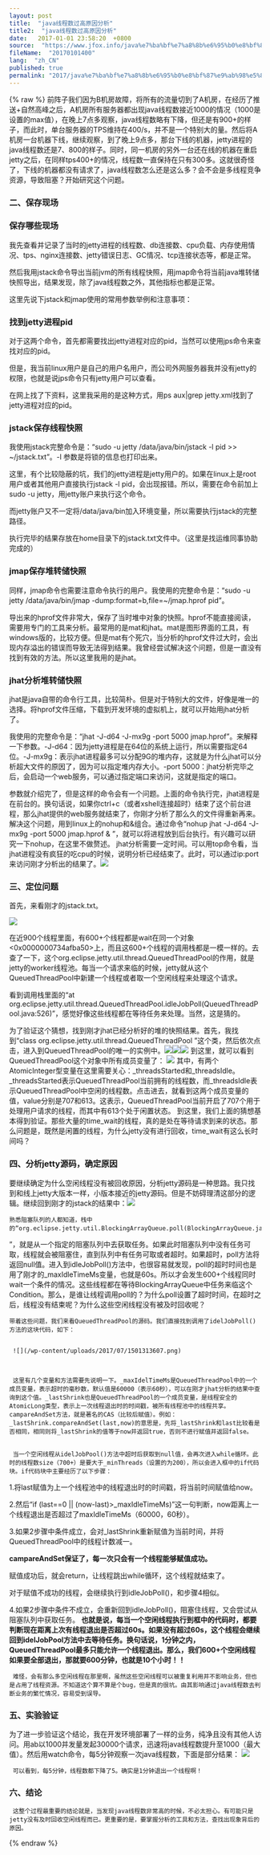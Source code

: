```yaml
---
layout: post
title:  "java线程数过高原因分析"
title2:  "java线程数过高原因分析"
date:   2017-01-01 23:58:20  +0800
source:  "https://www.jfox.info/java%e7%ba%bf%e7%a8%8b%e6%95%b0%e8%bf%87%e9%ab%98%e5%8e%9f%e5%9b%a0%e5%88%86%e6%9e%90.html"
fileName:  "20170101400"
lang:  "zh_CN"
published: true
permalink: "2017/java%e7%ba%bf%e7%a8%8b%e6%95%b0%e8%bf%87%e9%ab%98%e5%8e%9f%e5%9b%a0%e5%88%86%e6%9e%90.html"
---
```

{% raw %}
前阵子我们因为B机房故障，将所有的流量切到了A机房，在经历了推送+自然高峰之后，A机房所有服务器都出现java线程数接近1000的情况（1000是设置的max值），在晚上7点多观察，java线程数略有下降，但还是有900+的样子，而此时，单台服务器的TPS维持在400/s，并不是一个特别大的量。然后将A机房一台机器下线，继续观察，到了晚上9点多，那台下线的机器，jetty进程的java线程数还是7、800的样子。同时，同一机房的另外一台还在线的机器在重启jetty之后，在同样tps400+的情况，线程数一直保持在只有300多。这就很奇怪了，下线的机器都没有请求了，java线程数怎么还是这么多？会不会是多线程竞争资源，导致阻塞？开始研究这个问题。

### 二、保存现场

### 保存哪些现场
 

  我先查看并记录了当时的jetty进程的线程数、db连接数、cpu负载、内存使用情况、tps、nginx连接数、jetty错误日志、GC情况、tcp连接状态等，都是正常。 
 

  然后我用jstack命令导出当前jvm的所有线程快照，用jmap命令将当前java堆转储快照导出，结果发现，除了java线程数之外，其他指标也都是正常。 
 

  这里先说下jstack和jmap使用的常用参数举例和注意事项： 
 

### 找到jetty进程pid
 

  对于这两个命令，首先都需要找出jetty进程对应的pid，当然可以使用jps命令来查找对应的pid。 
 

  但是，我当前linux用户是自己的用户名用户，而公司外网服务器我并没有jetty的权限，也就是说jps命令只有jetty用户可以查看。 
 

  在网上找了下资料，这里我采用的是这种方式，用ps aux|grep jetty.xml找到了jetty进程对应的pid。 
 

### jstack保存线程快照
 

  我使用jstack完整命令是：“sudo -u jetty /data/java/bin/jstack -l pid >> ~/jstack.txt”。-l 参数是将锁的信息也打印出来。 
 

  这里，有个比较隐蔽的坑，我们的jetty进程是jetty用户的。如果在linux上是root用户或者其他用户直接执行jstack -l pid，会出现报错。所以，需要在命令前加上sudo -u jetty，用jetty账户来执行这个命令。 
 

  而jetty账户又不一定将/data/java/bin加入环境变量，所以需要执行jstack的完整路径。 
 

  执行完毕的结果存放在home目录下的jstack.txt文件中。（这里是找运维同事协助完成的） 
 

### jmap保存堆转储快照
 

  同样，jmap命令也需要注意命令执行的用户。我使用的完整命令是：“sudo -u jetty /data/java/bin/jmap -dump:format=b,file=~/jmap.hprof   pid”。 
 

  导出来的hprof文件非常大，保存了当时堆中对象的快照。hprof不能直接阅读，需要用专门的工具来分析。最常用的是mat和jhat。mat是图形界面的工具，有windows版的，比较方便。但是mat有个死穴，当分析的hprof文件过大时，会出现内存溢出的错误而导致无法得到结果。我曾经尝试解决这个问题，但是一直没有找到有效的方法。所以这里我用的是jhat。 
 

### jhat分析堆转储快照
 

  jhat是java自带的命令行工具，比较简朴。但是对于特别大的文件，好像是唯一的选择。将hprof文件压缩，下载到开发环境的虚拟机上，就可以开始用jhat分析了。 
 

  我使用的完整命令是：“jhat -J-d64 -J-mx9g -port 5000 jmap.hprof”。来解释一下参数。-J-d64：因为jetty进程是在64位的系统上运行，所以需要指定64位。-J-mx9g：表示jhat进程最多可以分配9G的堆内存，这就是为什么jhat可以分析超大文件的原因了，因为可以指定堆内存大小。-port 5000：jhat分析完毕之后，会启动一个web服务，可以通过指定端口来访问，这就是指定的端口。 
 

    
 

  参数就介绍完了，但是这样的命令会有一个问题。上面的命令执行完，jhat进程是在前台的。换句话说，如果你ctrl+c（或者xshell连接超时）结束了这个前台进程，那么jhat提供的web服务就结束了，你刚才分析了那么久的文件得重新再来。解决这个问题，用到linux上的nohup和&组合。通过命令“nohup jhat -J-d64 -J-mx9g -port 5000 jmap.hprof & 
 ”，就可以将进程放到后台执行。有兴趣可以研究一下nohup，在这里不做赘述。 jhat分析需要一定时间。可以用top命令看，当jhat进程没有疯狂的吃cpu的时候，说明分析已经结束了。此时，可以通过ip:port来访问刚才分析出的结果了。![](/wp-content/uploads/2017/07/1501313598.png)
### 三、定位问题
 

  首先，来看刚才的jstack.txt。 
 
 
  
  ![](/wp-content/uploads/2017/07/1501313600.png) 
  
 

  在近900个线程里面，有600+个线程都是wait在同一个对象<0x0000000734afba50>上，而且这600+个线程的调用栈都是一模一样的。去查了一下，这个org.eclipse.jetty.util.thread.QueuedThreadPool的作用，就是jetty的worker线程池。每当一个请求来临的时候，jetty就从这个QueuedThreadPool中新建一个线程或者取一个空闲线程来处理这个请求。 
 

  看到调用栈里面的“at org.eclipse.jetty.util.thread.QueuedThreadPool.idleJobPoll(QueuedThreadPool.java:526)”，感觉好像这些线程都在等待任务来处理。当然，这是猜的。 
 

  为了验证这个猜想，找到刚才jhat已经分析好的堆的快照结果。首先，我找到“class org.eclipse.jetty.util.thread.QueuedThreadPool 
 ”这个类，然后依次点击，进入到QueuedThreadPool的唯一的实例中。![](/wp-content/uploads/2017/07/1501313601.png)![](/wp-content/uploads/2017/07/1501313602.png)![](/wp-content/uploads/2017/07/1501313603.png)
到这里，就可以看到QueuedThreadPool这个对象中所有成员变量了：
![](/wp-content/uploads/2017/07/1501313604.png) 其中，有两个AtomicInteger型变量在这里需要关心：_threadsStarted和_threadsIdle。_threadsStarted表示QueuedThreadPool当前拥有的线程数，而_threadsIdle表示QueuedThreadPool中空闲的线程数。点击进去，就看到这两个成员变量的值，value分别是707和613。这表示，QueuedThreadPool当前开启了707个用于处理用户请求的线程，而其中有613个处于闲置状态。 到这里，我们上面的猜想基本得到验证。那些大量的time_wait的线程，真的是处在等待请求到来的状态。那么问题是，既然是闲置的线程，为什么jetty没有进行回收，time_wait有这么长时间吗？
### 四、分析jetty源码，确定原因
要继续确定为什么空闲线程没有被回收原因，分析jetty源码是一种思路。我只找到和线上jetty大版本一样，小版本接近的jetty源码。但是不妨碍理清这部分的逻辑。继续回到刚才的jstack的结果中：![](/wp-content/uploads/2017/07/1501313606.png) 
   
  
    熟悉阻塞队列的人都知道，栈中的“org.eclipse.jetty.util.BlockingArrayQueue.poll(BlockingArrayQueue.java:342) 
   ”，就是从一个指定的阻塞队列中去获取任务。如果此时阻塞队列中没有任务可取，线程就会被阻塞住，直到队列中有任务可取或者超时。如果超时，poll方法将返回null值。进入到idleJobPoll()方法中，也很容易就发现，poll的超时时间也是用了刚才的_maxIdleTimeMs变量，也就是60s。所以才会发生600+个线程同时wait一个条件的情况。这些线程都在等待BlockingArrayQueue中任务来临这个Condition。那么，是谁让线程调用poll的？为什么poll设置了超时时间，在超时之后，线程没有结束呢？为什么这些空闲线程没有被及时回收呢？ 
   
  
    带着这些问题，我们来看QueuedThreadPool的源码。我们直接找到调用了idelJobPoll()方法的这块代码，如下： 
    
     
     ![](/wp-content/uploads/2017/07/1501313607.png) 
     
    
   
     这里有几个变量和方法需要先说明一下。_maxIdelTimeMs是QueuedThreadPool中的一个成员变量，表示超时的毫秒数，默认值是60000（表示60秒），可以在刚才jhat分析的结果中查询到这个值。_lastShrink也是QueuedThreadPool的一个成员变量，是线程安全的AtomicLong类型，表示上一次线程退出时的时间戳，被所有线程池中的线程共享。campareAndSet方法，就是著名的CAS（比较后赋值）。例如：_lastShrink.compareAndSet(last,now)的意思是，先将_lastShrink和last比较看是否相同，相同则将_lastShrink的值等于now并返回true，否则不进行赋值并返回false。 
    
   
     当一个空闲线程从idelJobPool()方法中超时后获取到null值，会再次进入while循环。此时的线程数size（700+）是要大于_minThreads（设置的为200），所以会进入框中的if代码块。if代码块中主要经历了以下步骤： 
    
    
    
1.将last赋值为上一个线程池中的线程退出时的时间戳，将当前时间赋值给now。

2.然后“if (last==0 || (now-last)>_maxIdleTimeMs)”这一句判断，now距离上一个线程退出是否超过了maxIdleTimeMs（60000，60秒）。

3.如果2步骤中条件成立，会对_lastShrink重新赋值为当前时间，并将QueuedThreadPool中的线程计数减一。

**campareAndSet保证了，每一次只会有一个线程能够赋值成功。**

赋值成功后，就会return，让线程跳出while循环，这个线程就结束了。

对于赋值不成功的线程，会继续执行到idleJobPoll()，和步骤4相似。

4.如果2步骤中条件不成立，会重新回到idleJobPoll()，阻塞住线程，又会尝试从阻塞队列中获取任务。
**也就是说，每当一个空闲线程执行到框中的代码时，都要判断现在距离上次有线程退出是否超过60s。如果没有超过60s，这个线程会继续回到idelJobPool方法中去等待任务。换句话说，1分钟之内，QueuedThreadPool最多只能允许一个线程退出。那么，我们600+个空闲线程如果要全部退出，那就要600分钟，也就是10个小时！！** 
    
   
     难怪，会有那么多空闲线程在那里啊，虽然这些空闲线程可以被重复利用并不影响业务，但也是占用了线程资源。不知道这个算不算是个bug，但是真的很坑。由其影响通过java线程数去判断业务的繁忙情况，容易受到误导。 
    
   
  
### 五、实验验证

为了进一步验证这个结论，我在开发环境部署了一样的业务，纯净且没有其他人访问。用ab以1000并发量发起30000个请求，迅速将java线程数提升至1000（最大值）。然后用watch命令，每5分钟观察一次java线程数，下面是部分结果：
![](/wp-content/uploads/2017/07/1501313608.png) 
    
   
     可以看到，每5分钟，线程数都下降了5。确实是1分钟退出一个线程啊！ 
    
   
### 六、结论
 
   
     这整个过程最重要的结论就是，当发现java线程数非常高的时候，不必太担心。有可能只是jetty没有及时回收空闲线程而已。更重要的是，要掌握分析的工具和方法，查找出现象背后的原因。
{% endraw %}
